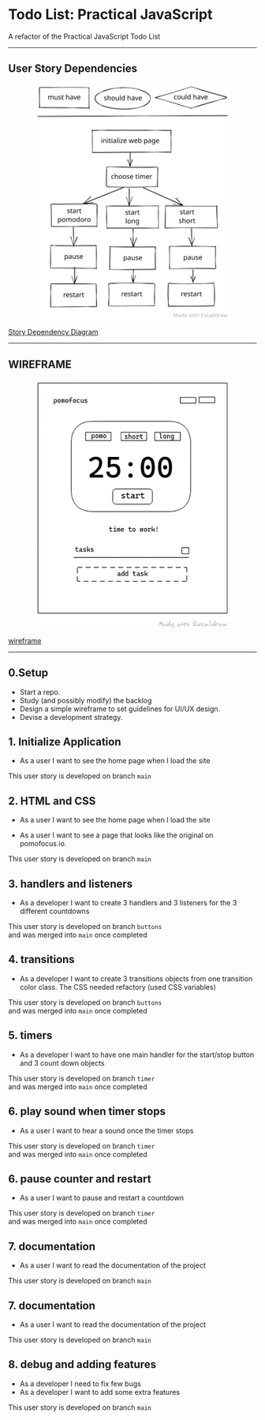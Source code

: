 # Todo List: Practical JavaScript

A refactor of the Practical JavaScript Todo List

---
<!--
## Data

> describe the data used in your project.
>
> - what properties?
> - what types?
> - what are array entries like?

---
-->

## User Story Dependencies

<p align="center">
  <img src="https://github.com/bermarte/pomofocus/blob/main/planning/case.svg" alt="diagram" width="400">
</p>

[Story Dependency Diagram](https://github.com/bermarte/pomofocus/tree/main/planning/case.svg)


---

## WIREFRAME
<p align="center">
  <img src="https://github.com/bermarte/pomofocus/blob/main/planning/wireframe.png" alt="wireframe" width="400">
</p>

[wireframe](https://github.com/bermarte/pomofocus/tree/main/planning/wireframe.svg)

---

## 0.Setup

- Start a repo.
- Study (and possibly modify) the backlog
- Design a simple wireframe to set guidelines for UI/UX design.
- Devise a development strategy.



## 1. Initialize Application
- As a user I want to see the home page when I load the site


This user story is developed on branch `main`
## 2. HTML and CSS
- As a user I want to see the home page when I load the site

- As a user I want to see a page that looks like the original on pomofocus.io.    

This user story is developed on branch `main`


##  3. handlers and listeners

- As a developer I want to create 3 handlers and 3 listeners for the 3 different countdowns

This user story is developed on branch `buttons`   
and was merged into `main` once completed


## 4. transitions

- As a developer I want to create 3 transitions objects from one transition color class. The CSS needed refactory (used CSS variables)    

This user story is developed on branch `buttons`   
and was merged into `main` once completed

## 5. timers

- As a developer I want to have one main handler for the start/stop button and 3 count down objects

This user story is developed on branch `timer`   
and was merged into `main` once completed

## 6. play sound when timer stops

- As a user I want to hear a sound once the timer stops

This user story is developed on branch `timer`   
and was merged into `main` once completed

## 6. pause counter and restart

- As a user I want to pause and restart a countdown

This user story is developed on branch `timer`   
and was merged into `main` once completed

## 7. documentation

- As a user I want to read the documentation of the project


This user story is developed on branch `main`   

## 7. documentation

- As a user I want to read the documentation of the project


This user story is developed on branch `main` 

## 8. debug and adding features

- As a developer I need to fix few bugs
- As a developer I want to add some extra features


This user story is developed on branch `main` 
